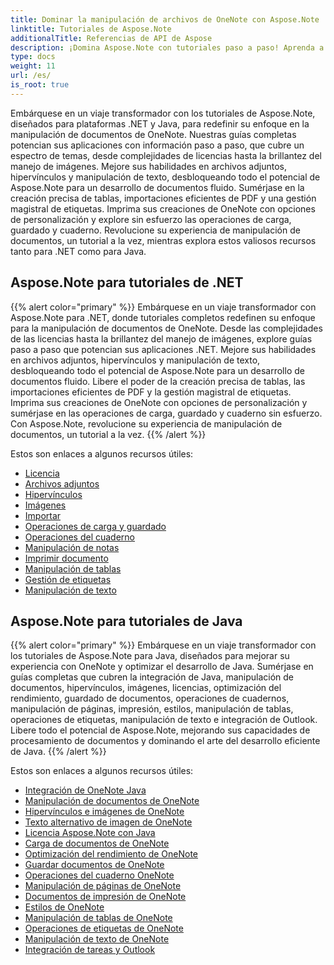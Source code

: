 ```yaml
---
title: Dominar la manipulación de archivos de OneNote con Aspose.Note
linktitle: Tutoriales de Aspose.Note
additionalTitle: Referencias de API de Aspose
description: ¡Domina Aspose.Note con tutoriales paso a paso! Aprenda a manipular archivos de OneNote mediante programación para un procesamiento de documentos eficiente.
type: docs
weight: 11
url: /es/
is_root: true
---
```


Embárquese en un viaje transformador con los tutoriales de Aspose.Note, diseñados para plataformas .NET y Java, para redefinir su enfoque en la manipulación de documentos de OneNote. Nuestras guías completas potencian sus aplicaciones con información paso a paso, que cubre un espectro de temas, desde complejidades de licencias hasta la brillantez del manejo de imágenes. Mejore sus habilidades en archivos adjuntos, hipervínculos y manipulación de texto, desbloqueando todo el potencial de Aspose.Note para un desarrollo de documentos fluido. Sumérjase en la creación precisa de tablas, importaciones eficientes de PDF y una gestión magistral de etiquetas. Imprima sus creaciones de OneNote con opciones de personalización y explore sin esfuerzo las operaciones de carga, guardado y cuaderno. Revolucione su experiencia de manipulación de documentos, un tutorial a la vez, mientras explora estos valiosos recursos tanto para .NET como para Java.

## Aspose.Note para tutoriales de .NET
{{% alert color="primary" %}}
Embárquese en un viaje transformador con Aspose.Note para .NET, donde tutoriales completos redefinen su enfoque para la manipulación de documentos de OneNote. Desde las complejidades de las licencias hasta la brillantez del manejo de imágenes, explore guías paso a paso que potencian sus aplicaciones .NET. Mejore sus habilidades en archivos adjuntos, hipervínculos y manipulación de texto, desbloqueando todo el potencial de Aspose.Note para un desarrollo de documentos fluido. Libere el poder de la creación precisa de tablas, las importaciones eficientes de PDF y la gestión magistral de etiquetas. Imprima sus creaciones de OneNote con opciones de personalización y sumérjase en las operaciones de carga, guardado y cuaderno sin esfuerzo. Con Aspose.Note, revolucione su experiencia de manipulación de documentos, un tutorial a la vez.
{{% /alert %}}

Estos son enlaces a algunos recursos útiles:
 
- [Licencia](./net/licensing/)
- [Archivos adjuntos](./net/attachments/)
- [Hipervínculos](./net/hyperlinks/)
- [Imágenes](./net/images/)
- [Importar](./net/import/)
- [Operaciones de carga y guardado](./net/loading-and-saving-operations/)
- [Operaciones del cuaderno](./net/notebook-operations/)
- [Manipulación de notas](./net/note-manipulation/)
- [Imprimir documento](./net/printing-document/)
- [Manipulación de tablas](./net/table-manipulation/)
- [Gestión de etiquetas](./net/tag-management/)
- [Manipulación de texto](./net/text-manipulation/)

## Aspose.Note para tutoriales de Java
{{% alert color="primary" %}}
Embárquese en un viaje transformador con los tutoriales de Aspose.Note para Java, diseñados para mejorar su experiencia con OneNote y optimizar el desarrollo de Java. Sumérjase en guías completas que cubren la integración de Java, manipulación de documentos, hipervínculos, imágenes, licencias, optimización del rendimiento, guardado de documentos, operaciones de cuadernos, manipulación de páginas, impresión, estilos, manipulación de tablas, operaciones de etiquetas, manipulación de texto e integración de Outlook. Libere todo el potencial de Aspose.Note, mejorando sus capacidades de procesamiento de documentos y dominando el arte del desarrollo eficiente de Java. 
{{% /alert %}}

Estos son enlaces a algunos recursos útiles:
 
- [Integración de OneNote Java](./java/onenote-java-integration/)
- [Manipulación de documentos de OneNote](./java/onenote-document-manipulation/)
- [Hipervínculos e imágenes de OneNote](./java/onenote-hyperlinks-images/)
- [Texto alternativo de imagen de OneNote](./java/onenote-image-alternative-text/)
- [Licencia Aspose.Note con Java](./java/licensing-java/)
- [Carga de documentos de OneNote](./java/onenote-document-loading/)
- [Optimización del rendimiento de OneNote](./java/onenote-performance-optimization/)
- [Guardar documentos de OneNote](./java/onenote-document-saving/)
- [Operaciones del cuaderno OneNote](./java/onenote-notebook-operations/)
- [Manipulación de páginas de OneNote](./java/onenote-page-manipulation/)
- [Documentos de impresión de OneNote](./java/onenote-printing-documents/)
- [Estilos de OneNote](./java/onenote-styles/)
- [Manipulación de tablas de OneNote](./java/onenote-table-manipulation/)
- [Operaciones de etiquetas de OneNote](./java/onenote-tag-operations/)
- [Manipulación de texto de OneNote](./java/onenote-text-manipulation/)
- [Integración de tareas y Outlook](./java/task-and-outlook-integration/)
